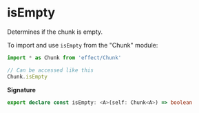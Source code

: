 # isEmpty

Determines if the chunk is empty.

To import and use `isEmpty` from the "Chunk" module:

```ts
import * as Chunk from 'effect/Chunk'

// Can be accessed like this
Chunk.isEmpty
```

**Signature**

```ts
export declare const isEmpty: <A>(self: Chunk<A>) => boolean
```
